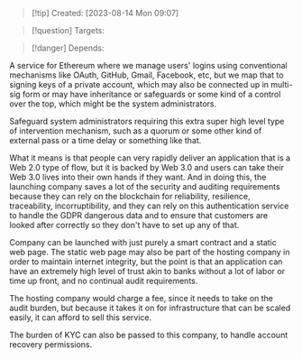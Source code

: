 
>[!tip] Created: [2023-08-14 Mon 09:07]

>[!question] Targets: 

>[!danger] Depends: 

A service for Ethereum where we manage users' logins using conventional mechanisms like OAuth, GitHub, Gmail, Facebook, etc, but we map that to signing keys of a private account, which may also be connected up in multi-sig form or may have inheritance or safeguards or some kind of a control over the top, which might be the system administrators. 

Safeguard system administrators requiring this extra super high level type of intervention mechanism, such as a quorum or some other kind of external pass or a time delay or something like that. 

What it means is that people can very rapidly deliver an application that is a Web 2.0 type of flow, but it is backed by Web 3.0 and users can take their Web 3.0 lives into their own hands if they want. And in doing this, the launching company saves a lot of the security and auditing requirements because they can rely on the blockchain for reliability, resilience, traceability, incorruptibility, and they can rely on this authentication service to handle the GDPR dangerous data and to ensure that customers are looked after correctly so they don't have to set up any of that. 

Company can be launched with just purely a smart contract and a static web page. The static web page may also be part of the hosting company in order to maintain internet integrity, but the point is that an application can have an extremely high level of trust akin to banks without a lot of labor or time up front, and no continual audit requirements.

The hosting company would charge a fee, since it needs to take on the audit burden, but because it takes it on for infrastructure that can be scaled easily, it can afford to sell this service.

The burden of KYC can also be passed to this company, to handle account recovery permissions.

